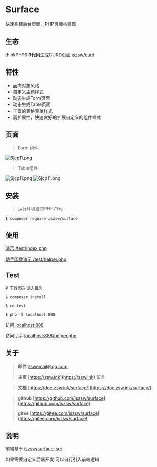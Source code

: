 # Surface

快速构建后台页面，PHP页面构建器

## 生态

thinkPHP6 **0代码**生成CURD页面 [iszsw/curd](https://gitee.com/iszsw/curd)

## 特性

- 面向对象风格
- 自定义主题样式
- 动态生成Form页面
- 动态生成Table页面
- 丰富的表格表单样式
- 高扩展性，快速友好的扩展自定义的组件样式

## 页面

> Form 组件

![6jcp11.png](https://z3.ax1x.com/2021/03/26/6jcp11.png)

> Table组件

![6jcp11.png](https://z3.ax1x.com/2021/03/26/6jcSpR.png)
![6jcp11.png](https://z3.ax1x.com/2021/03/26/6jc96x.png)


## 安装

> 运行环境要求PHP7.1+。

```shell
$ composer require iszsw/surface
```

## 使用

[演示 /test/index.php](/test/index.php) 

[助手函数演示 /test/helper.php](/test/helper.php) 


## Test

```shell
# 下载代码 进入目录

$ composer install

$ cd test

$ php -S localhost:888
```

访问
[localhost:888](http://localhost:888) 

访问助手
[localhost:888/helper.php](http://localhost:888/helper.php) 

## 关于

> **邮件** zswemail@qq.com
>
> **主页**  [https://zsw.ink](https://zsw.ink) 留言

> **文档**  [https://doc.zsw.ink/surface/](https://doc.zsw.ink/surface/) 

> **github**  [https://github.com/iszsw/surface](https://github.com/iszsw/surface)

> **gitee**  [https://gitee.com/iszsw/surface](https://gitee.com/iszsw/surface)


## 说明

前端基于 [iszsw/surface-src](https://gitee.com/iszsw/surface-src) 

如果需要自定义后端开发 可以自行引入前端逻辑
